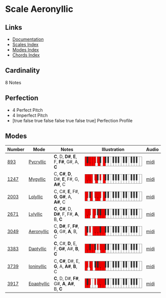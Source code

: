 # Scale Aeronyllic

## Links

- [Documentation](README.md)
- [Scales Index](Scales.md)
- [Modes Index](Modes.md)
- [Chords Index](Chords.md)

## Cardinality

8 Notes

## Perfection

- 4 Perfect Pitch
- 4 Imperfect Pitch
- [true false true false false true false true] Perfection Profile

## Modes

| Number | Mode | Notes | Illustration | Audio |
|--------|------|-------|--------------|-------|
| [893](https://ianring.com/musictheory/scales/893) | [Pycryllic](ModePycryllic.md) | **C**, D, **D#**, **E**, F, **F#**, G#, A, **C** | ![CNaturalPycryllic](ModeCNaturalPycryllic.png) | [midi](https://github.com/edipermadi/music/blob/main/docs/ModeCNaturalPycryllic.mid?raw=true) | 
| [1247](https://ianring.com/musictheory/scales/1247) | [Mygyllic](ModeMygyllic.md) | C, **C#**, **D**, D#, **E**, F#, G, **A#**, C | ![CNaturalMygyllic](ModeCNaturalMygyllic.png) | [midi](https://github.com/edipermadi/music/blob/main/docs/ModeCNaturalMygyllic.mid?raw=true) | 
| [2003](https://ianring.com/musictheory/scales/2003) | [Lolyllic](ModeLolyllic.md) | C, C#, **E**, F#, **G**, **G#**, A, **A#**, C | ![CNaturalLolyllic](ModeCNaturalLolyllic.png) | [midi](https://github.com/edipermadi/music/blob/main/docs/ModeCNaturalLolyllic.mid?raw=true) | 
| [2671](https://ianring.com/musictheory/scales/2671) | [Lylyllic](ModeLylyllic.md) | **C**, **C#**, D, **D#**, F, F#, **A**, B, **C** | ![CNaturalLylyllic](ModeCNaturalLylyllic.png) | [midi](https://github.com/edipermadi/music/blob/main/docs/ModeCNaturalLylyllic.mid?raw=true) | 
| [3049](https://ianring.com/musictheory/scales/3049) | [Aeronyllic](ModeAeronyllic.md) | C, **D#**, F, **F#**, **G**, G#, **A**, B, C | ![CNaturalAeronyllic](ModeCNaturalAeronyllic.png) | [midi](https://github.com/edipermadi/music/blob/main/docs/ModeCNaturalAeronyllic.mid?raw=true) | 
| [3383](https://ianring.com/musictheory/scales/3383) | [Daptyllic](ModeDaptyllic.md) | **C**, C#, **D**, E, F, **G#**, A#, **B**, **C** | ![CNaturalDaptyllic](ModeCNaturalDaptyllic.png) | [midi](https://github.com/edipermadi/music/blob/main/docs/ModeCNaturalDaptyllic.mid?raw=true) | 
| [3739](https://ianring.com/musictheory/scales/3739) | [Ioninyllic](ModeIoninyllic.md) | C, **C#**, D#, E, **G**, A, **A#**, **B**, C | ![CNaturalIoninyllic](ModeCNaturalIoninyllic.png) | [midi](https://github.com/edipermadi/music/blob/main/docs/ModeCNaturalIoninyllic.mid?raw=true) | 
| [3917](https://ianring.com/musictheory/scales/3917) | [Epaphyllic](ModeEpaphyllic.md) | **C**, D, D#, **F#**, G#, **A**, **A#**, B, **C** | ![CNaturalEpaphyllic](ModeCNaturalEpaphyllic.png) | [midi](https://github.com/edipermadi/music/blob/main/docs/ModeCNaturalEpaphyllic.mid?raw=true) | 
